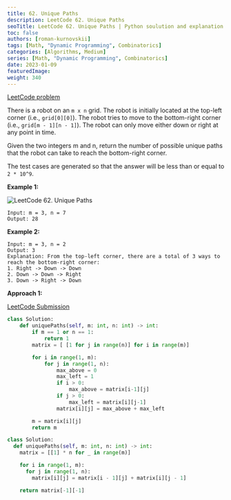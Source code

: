 ```yaml
---
title: 62. Unique Paths
description: LeetCode 62. Unique Paths
seoTitle: LeetCode 62. Unique Paths | Python soulution and explanation
toc: false
authors: [roman-kurnovskii]
tags: [Math, "Dynamic Programming", Combinatorics]
categories: [Algorithms, Medium]
series: [Math, "Dynamic Programming", Combinatorics]
date: 2023-01-09
featuredImage:
weight: 340
---
```


[LeetCode problem](https://leetcode.com/problems/unique-paths/)

There is a robot on an `m x n` grid. The robot is initially located at the top-left corner (i.e., `grid[0][0]`). The robot tries to move to the bottom-right corner (i.e., `grid[m - 1][n - 1]`). The robot can only move either down or right at any point in time.

Given the two integers m and n, return the number of possible unique paths that the robot can take to reach the bottom-right corner.

The test cases are generated so that the answer will be less than or equal to `2 * 10^9`.

**Example 1:**

![LeetCode 62. Unique Paths](https://assets.leetcode.com/uploads/2018/10/22/robot_maze.png)

    Input: m = 3, n = 7
    Output: 28
**Example 2:**

    Input: m = 3, n = 2
    Output: 3
    Explanation: From the top-left corner, there are a total of 3 ways to reach the bottom-right corner:
    1. Right -> Down -> Down
    2. Down -> Down -> Right
    3. Down -> Right -> Down

**Approach 1:**

[LeetCode Submission](https://leetcode.com/problems/unique-paths/submissions/874653332/)

```python
class Solution:
    def uniquePaths(self, m: int, n: int) -> int:
        if m == 1 or n == 1:
            return 1
        matrix = [ [1 for j in range(n)] for i in range(m)]

        for i in range(1, m):
            for j in range(1, n):
                max_above = 0
                max_left = 1
                if i > 0:
                    max_above = matrix[i-1][j]
                if j > 0:
                    max_left = matrix[i][j-1]
                matrix[i][j] = max_above + max_left

        m = matrix[i][j]
        return m

class Solution:
  def uniquePaths(self, m: int, n: int) -> int:
    matrix = [[1] * n for _ in range(m)]

    for i in range(1, m):
      for j in range(1, n):
        matrix[i][j] = matrix[i - 1][j] + matrix[i][j - 1]

    return matrix[-1][-1]
```
